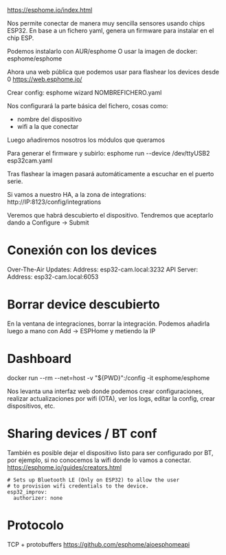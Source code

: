 https://esphome.io/index.html

Nos permite conectar de manera muy sencilla sensores usando chips ESP32.
En base a un fichero yaml, genera un firmware para instalar en el chip ESP.

Podemos instalarlo con AUR/esphome
O usar la imagen de docker: esphome/esphome


Ahora una web pública que podemos usar para flashear los devices desde 0
https://web.esphome.io/


Crear config:
esphome wizard NOMBREFICHERO.yaml

Nos configurará la parte básica del fichero, cosas como:
  - nombre del dispositivo
  - wifi a la que conectar

Luego añadiremos nosotros los módulos que queramos

Para generar el firmware y subirlo:
esphome run --device /dev/ttyUSB2 esp32cam.yaml

Tras flashear la imagen pasará automáticamente a escuchar en el puerto serie.

Si vamos a nuestro HA, a la zona de integrations:
http://IP:8123/config/integrations

Veremos que habrá descubierto el dispositivo.
Tendremos que aceptarlo dando a Configure -> Submit


# Conexión con los devices
Over-The-Air Updates:
  Address: esp32-cam.local:3232
API Server:
  Address: esp32-cam.local:6053


# Borrar device descubierto
En la ventana de integraciones, borrar la integración.
Podemos añadirla luego a mano con Add -> ESPHome y metiendo la IP


# Dashboard
docker run --rm --net=host -v "${PWD}":/config -it esphome/esphome

Nos levanta una interfaz web donde podemos crear configuraciones, realizar actualizaciones por wifi (OTA), ver los logs, editar la config, crear dispositivos, etc.


# Sharing devices / BT conf
También es posible dejar el dispositivo listo para ser configurado por BT, por ejemplo, si no conocemos la wifi donde lo vamos a conectar.
https://esphome.io/guides/creators.html

```
# Sets up Bluetooth LE (Only on ESP32) to allow the user
# to provision wifi credentials to the device.
esp32_improv:
  authorizer: none
```


# Protocolo
TCP + protobuffers
https://github.com/esphome/aioesphomeapi
